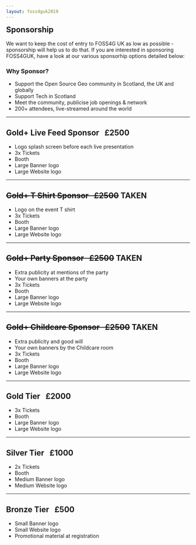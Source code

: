 ```yaml
---
layout: foss4guk2019
---
```

<h2 style="margin-top:0;">Sponsorship</h2>

We want to keep the cost of entry to FOSS4G UK as low as possible - sponsorship will help us to do that. If you are interested in sponsoring FOSS4GUK, have a look at our various sponsorhip options detailed below:

### Why Sponsor?

* Support the Open Source Geo community in Scotland, the UK and globally
* Support Tech in Scotland
* Meet the community, publicise job openings & network
* 200+ attendees, live-streamed around the world

---

## <span class="gold">Gold+ Live Feed Sponsor </span> &nbsp; £2500
* Logo splash screen before each live presentation
* 3x Tickets
* Booth
* Large Banner logo
* Large Website logo

---

## ~~<span class="gold">Gold+ T Shirt Sponsor </span> &nbsp; £2500~~ **TAKEN**
* Logo on the event T shirt
* 3x Tickets
* Booth
* Large Banner logo
* Large Website logo

---

## ~~<span class="gold">Gold+ Party Sponsor </span> &nbsp; £2500~~ **TAKEN**
* Extra publicity at mentions of the party
* Your own banners at the party
* 3x Tickets
* Booth
* Large Banner logo
* Large Website logo

---

## ~~<span class="gold">Gold+ Childcare Sponsor </span> &nbsp; £2500~~ **TAKEN**
* Extra publicity and good will
* Your own banners by the Childcare room
* 3x Tickets
* Booth
* Large Banner logo
* Large Website logo

---

## <span class="gold">Gold Tier</span> &nbsp; £2000
* 3x Tickets
* Booth
* Large Banner logo
* Large Website logo

---

## <span class="silver">Silver Tier </span> &nbsp; £1000
* 2x Tickets
* Booth
* Medium Banner logo
* Medium Website logo

---

## <span class="bronze">Bronze Tier </span> &nbsp; £500
* Small Banner logo
* Small Website logo
* Promotional material at registration
